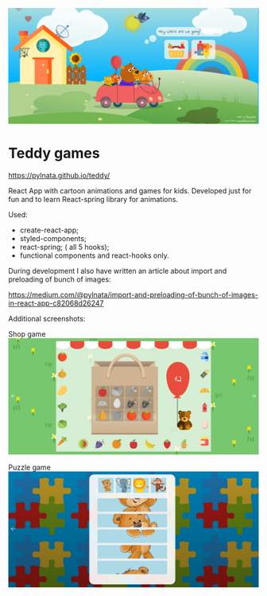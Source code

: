 ![Alt text](screen1.png?raw=true "Intro")

# Teddy games

https://pylnata.github.io/teddy/

React App with cartoon animations and games for kids. 
Developed just for fun and to learn React-spring library for animations.

Used:
* create-react-app;
* styled-components;
* react-spring; ( all 5 hooks);
* functional components and react-hooks only.

During development I also have written an article about import and preloading of bunch of images:

https://medium.com/@pylnata/import-and-preloading-of-bunch-of-images-in-react-app-c82068d26247

Additional screenshots:

Shop game
![Alt text](screen2.png?raw=true "Shop game")

Puzzle game
![Alt text](screen3.png?raw=true "Puzzle game")

